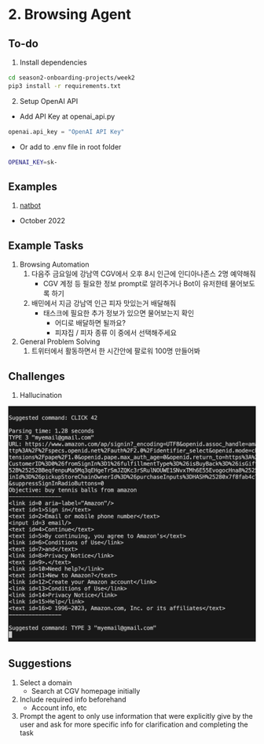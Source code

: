 # 2. Browsing Agent

## To-do
1. Install dependencies
```bash
cd season2-onboarding-projects/week2
pip3 install -r requirements.txt
```
2. Setup OpenAI API
- Add API Key at openai_api.py
```python
openai.api_key = "OpenAI API Key"
```
- Or add to .env file in root folder
```bash
OPENAI_KEY=sk-
```

## Examples
1. [natbot](https://github.com/nat/natbot/tree/main)
  - October 2022

## Example Tasks
1. Browsing Automation
    1. 다음주 금요일에 강남역 CGV에서 오후 8시 인근에 인디아나존스 2명 예약해줘
        - CGV 계정 등 필요한 정보 prompt로 알려주거나 Bot이 유저한테 물어보도록 하기
    2. 배민에서 지금 강남역 인근 피자 맛있는거 배달해줘
        - 태스크에 필요한 추가 정보가 있으면 물어보는지 확인
            - 어디로 배달하면 될까요?
            - 피쟈집 / 피자 종류 이 중에서 선택해주세요
3. General Problem Solving
    1. 트위터에서 활동하면서 한 시간안에 팔로워 100명 만들어봐

## Challenges
1. Hallucination

![Hallucination Problem](./Agent_Hallucination.png)

## Suggestions
1. Select a domain
    - Search at CGV homepage initially
2. Include required info beforehand
    - Account info, etc
3. Prompt the agent to only use information that were explicitly give by the user and ask for more specific info for clarification and completing the task